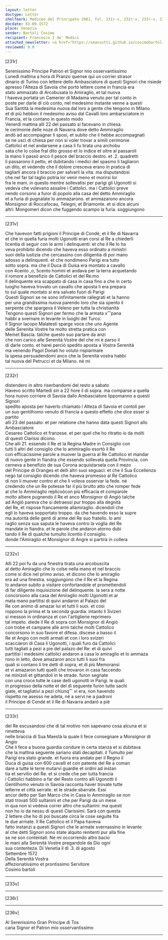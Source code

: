 ```yaml
---
layout: letter
doctype: Letter
shelfmark: Mediceo del Principato 2981, fol. 231r-v, 232r-v, 233r-v, 236r-v
docdate: 03-09-1572
place: Venezia
sender: Bartoli Cosimo
recipient: Francesco I de' Medici
attached_newsletter: <a href="https://smansutti.github.io/cosimobartoli/texts/3081_092/">3081_092</a>
reviewed: 0.0
---
```


[231r]  
  
  
Serenissimo Principe Patron et Signor mio osservantissimo  
Lunedì mattina a hora di Pranzo quense qui un corrier strasor  
dinario di Turino con lettere dello Ambasciatore di questi Signori che risiede  
apresso l'Alteza di Savoia che portò lettere come in francia era  
stato ammazato di Arcobusata lo Amiraglio, et tal nuova  
l haveva portata un Camerier di Madama venuto per tal conto in  
poste per darle di ciò conto, nel medesimo instante venne a questi  
Sua Santità la medesima nuova dal loro a gente che tengono in Milano  
et di più hebbon il medesimo aviso dal Cavalli loro ambarsciatore in  
Francia, et la contano in questo modo  
Venerdì mattina alli 22 del passato si facevano in chiesa.  
le cerimonie delle noze di Navarra dove detto Ammiraglio  
andò ad accompagnar li sposi, et subito che li hebbe accompagnati  
se ne uscì di chiesa per non si voler trovar a simili cerimonie  
Cattolici et nel andarsene a casa li fu tirata una archobu  
sata che lo colse fral dito grosso et lo indice et oltre al passaroli  
la mano li passò anco il pesce del braccio destro. et .2. quadretti  
li passarono il petto, et dubitando i medici del spasmo li tagliaron  
un dito, et vedendo che il dolore cresceva erano in pratica di  
tagliarli ancora il braccio per salvarli la vita. ma disputandosi  
che nel far tal taglio potria lor venir meno et morirsi lor  
fra le mani. in questo mentre sollevatisi per parigi gli Ugonotti si  
vedeva che volevano assalire i Cattolici. ma i Cattolici preve  
nendo corsono a furor di popolo alla casa del detto Ammiraglio  
et a furia di pugnalate lo ammazarono. et ammazarono ancora  
Monsignor di Roccafocau, Telegni, et Briamonte. et si dice alcuni  
altri: Mongomeri dicon che fuggendo scampo la furia. soggiungono  
  
---  

[231v]  
  
  
Che havevon fatti prigioni il Principe di Condé, et il Re di Navarra  
et che in quella furia molti Ugonotti eran corsi al Re a chiederli  
licentia di seguir con le armi i delinquenti: et che il Re lo ha  
veva prohibito dicendo che haveva esso ordinato a ministri  
suoi della iustizia che cercassino con diligentia di por mano  
adosso a delinquenti. et che nondimeno Parigi era tutto  
sotto sopra. ma che il Duca di Guisa era montato a cavallo  
con 4cento ,o, 5cento homini et andava per la terra acquetando  
il romore a benefizio de Cattolici et del Re:mo  
Il delinquente era scappato di casa in casa fino a che in certo  
luogho haveva trovato un cavallo che aposta li era prepara  
to sul quale montato si era salvato fuori di Parigi  
Questi Signori se ne sono infinitamente rallegrati et la hanno  
per una grandissima nuova parendo loro che sia spento il  
serpente che spargeva il Veleno per tutta la christianità  
Tengono questi Signori per fermo che la armata x⁀pana  
habbi a svernare in levante in luoghi del Turco.  
Il Signor Iacopo Malatesti sparge voce che uno Agente  
delle Serenita Vostre ha molto stretta pratica con  
Memet Bascia. talche questo suo parlare da anzi  
che non carico alle Serenità Vostre del che mi è parso il  
di darle conto. et harei perciò spedito aposta a Vostra Serenità  
ma venendo Pagol Donati ho voluto rispiarmare  
la spesa persuadendomi anco che la Serenità vostra habbi  
tal nuova del Petrucci et da Milano. né mi  
  
---  

[232r]  
  
  
distendero in altro riserbandomi del resto a sabato  
Havevo scritto Martedì sin a 22 hore il di sopra. ma comparse a quella  
hora nuovo corriere di Savoia dallo Ambasciatore lippomanno a questi Signori  
spedito aposta per haverlo chiamato l Alteza di Savoia et contoli per  
un suo gentilhomo venuto di francia a questo effetto che dice esser si partito  
alli 23 del passato: et per relatione che hanno data questi Signori allo Ambasciatore  
Cesareo Cattolico et franzese. et per quel che ho ritratto io da molti  
di questi Clarissi dicono.  
Che alli 21. essendo il Re et la Regina Madre in Consiglio con  
tutti li altri del consiglio che lo ammiraglio esortò il Re  
con efficacissime parole a muover la guerra al Re Cattolico et mandar  
di nuovo gente in fiandra che essendo sollevata quella Provincia. con  
cerneva a benefizio de sua Corona acquistarsela con il mezo  
del Principe di Oranges et delli altri suoi seguaci: et che il Sua Eccellenza  
nego tal consiglio dicendo che haveva promesso al Re Cattolico  
di non li muover contro et che li voleva osservar la fede. né  
credendo che un Re potesse far il più brutto atto che romper fede  
al che lo Ammiraglio replicoòcon più efficacia et comparole  
molto altiere pugnendo il Re et anco Monsignor di Angiò talche  
ad Angiò pareva che si detraessi pur troppo alla degnità  
del Re, et rispose francamente allamiraglio. dicendoli che  
egli lo haveva sopportato troppo. da che havendo esso la supre  
ma autorità delle genti di arme del Re suo fratello. lo ami  
raglio senza sua saputa le haveva contro la voglia del Re  
mandate in fiandra. et le parole che andaron atorno dubi  
tando il Re di qualche tumulto licentio il consiglio.  
donde l'Amiraglio et Monsignor di Angre si partirà in collera  
  
---  

[232v]  
  
  
Alli 22 poi fu da una finestra tirata una arcobuscita  
al detto Amiraglio che lo colse nella mano et nel braccio  
come si dice nel primo aviso. et dicono che lo amiraglio  
era ad una finestra. soggiungono che il Re et la Regina  
lo andaron subito a visitare confortandole et promettendoli  
di far diligente inquisizione del delinquente. la sera a notte  
concorsono alla casa del Amiraglio molti Ugonotti et ar  
mata mano partitisi di quivi andaron al Palazo del  
Re con animo di amazar lui et tutti li suoi. et così  
roppono la prima et la seconda guardia. intanto li Svizeri  
si messon in ordinanza et con l'artiglierie reprimero  
tal impeto. diede il Re di sopra con Monsignor di Angiò  
con trobe et campane alle armi talche molti Cattolico  
concorsono in suo favore et difesa. discese a basso il  
Re et Angio con molti armati et con i loro svizeri  
scacciaron di Casa li Ugonotti, i quali furo da Cattolici  
tutti tagliati a pezi a pie del palazo del Re: et di quivi  
partitisi i medesimi cattolici andaron a casa lo amiraglio et lo ammaza  
rono in letto, dove amazaron anco tutti li suoi fra  
quali si contano li tre detti di sopra, et di più Memoransi  
et vi amazaron tutti quelli che trovaron in casa faccendo  
ne minizoli et gittandoli in le strade. furon segnate  
con una croce tutte le case delli ugonotti in Parigi. le quali  
in progresso della notte et del dì seguente furon tutte sachi  
giate, et tagliativi a pezi chiunq⁀ vi era, non havendo  
rispetto ne asesso ne adeta, né a servi ne a padroni  
il Principe di Condé et il Re di Navarra andarò a piè  
  
---  

[233r]  
  
  
del Re escusandosi che di tal motivo non sapevano cosa alcuna et si rimetteva  
nelle braccia di Sua Maestà la quale li fece consegnare a Monsignor di Angio  
Che li fece a buona guardia condure in certa stanza et si dubitava  
che la mattina seguente sariano stati decapitati. il Tumulto per  
Parigi era stato grande. et fuora era andato per il Regno il  
Duca di guisa con 600 cavalli et con patente del Re a coman  
dare a tutte le terre mutarvi guardie et ordini ad instan  
tia et servitio del Re. et si crede che per tutta francia  
i Cattolici habbino a far del Resto contro alli Ugonotti il  
Gentilhomo venuto in Savoia racconta haver trovate tutte  
letterre et città serrate. et le strade sbarrate. Essi  
ancor detto per San Marco che in Casa lo Ammiraglio se non  
stati trovati 500 sultanini et che per Parigi da un mese  
in qua non si vedeva correr altro che sultanini: ma questi  
non ho io da nessu di questi Clarissimi. Sarà con questa  
2 lettere che ho di poi buscate circa le cose seguite fra  
le due armate. Il Re Cattolico et il Papa haveva  
fatto instanzi a questi Signori che le armate svernassino in levante  
al che detti Signori sono state alquito renitenti pur alla fine  
se ne son contentati. Ne mi occorrendo altro bacio  
le mani alla Serenità Vostre pregandole da Dio ogni  
sua contenteza. Di Venetia il dì .3. di agosto  
Settembre 1572  
Della Serenità Vostra  
affezionatissimo et prontissimo Servitore  
Cosimo bartoli  
  
---  

[233v]  
  
  
  
---  

[236r]  
  
  
  
---  

[236v]  
  
  
Al Serenissimo Gran Principe di Tos  
cana Signor et Patron mio osservantissimo  
  
---  

